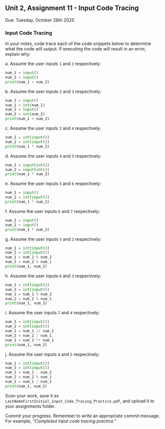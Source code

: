 ## Unit 2, Assignment 11 - Input Code Tracing
Due: Tuesday, October 28th 2025

### Input Code Tracing

In your notes, code trace each of the code snippets below to determine what the code will output.  If executing the code will result in an error, explain why:

a. Assume the user inputs `1` and `2` respectively:
```python
num_1 = input()
num_2 = input()
print(num_1 + num_2)
```

b. Assume the user inputs `2` and `3` respectively:
```python
num_1 = input()
num_1 = int(num_1)
num_2 = input()
num_2 = int(num_2)
print(num_1 + num_2)
```

c. Assume the user inputs `3` and `4` respectively:
```python
num_1 = int(input())
num_2 = int(input())
print(num_1 * num_2)
```

d. Assume the user inputs `4` and `5` respectively:
```python
num_1 = input(int())
num_2 = input(int())
print(num_1 * num_2)
```

e. Assume the user inputs `5` and `6` respectively:
```python
num_1 = input()
num_2 = int(input())
print(num_1 * num_2)
```

f. Assume the user inputs `6` and `7` respectively:
```python
num_1 = input()
num_2 = input()
print(num_1 * num_2)
```

g. Assume the user inputs `5` and `2` respectively:
```python
num_1 = int(input())
num_2 = int(input())
num_1 = num_1 % num_2
num_2 = num_2 % num_1
print(num_1, num_2)
```

h. Assume the user inputs `6` and `3` respectively:
```python
num_1 = int(input())
num_2 = int(input())
num_1 = num_1 % num_2
num_2 = num_2 % num_1
print(num_1, num_2)
```

i. Assume the user inputs `7` and `4` respectively:
```python
num_1 = int(input())
num_2 = int(input())
num_1 = num_1 // num_2
num_2 = num_2 / num_1
num_1 = num_2 ** num_1
print(num_1, num_2)
```

j. Assume the user inputs `8` and `5` respectively:
```python
num_1 = int(input())
num_2 = int(input())
num_1 = num_1 - num_2
num_2 = num_2 % num_1
num_1 = num_1 / num_2
print(num_1, num_2)
```

Scan your work, save it as `LastNameFirstInitial_Input_Code_Tracing_Practice.pdf`, and upload it to your assignments folder.<br>

Commit your progress.  Remember to write an appropriate commit message.  For example, *"Completed input code tracing practice."*
